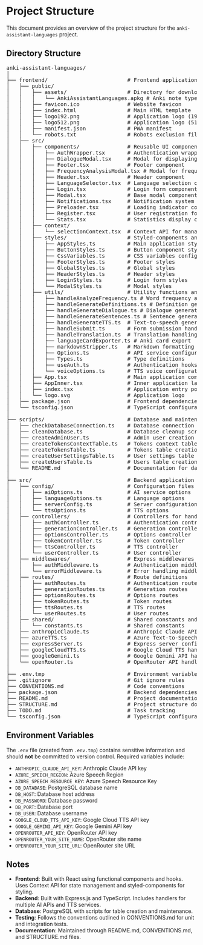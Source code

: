 # Project Structure

This document provides an overview of the project structure for the `anki-assistant-languages` project.

## Directory Structure

<pre>
anki-assistant-languages/
│
├── frontend/                         # Frontend application built with React
│   ├── public/
│   │   ├── assets/                   # Directory for downloadable assets
│   │   │   └── AnkiAssistantLanguages.apkg # Anki note type file for importing cards
│   │   ├── favicon.ico               # Website favicon
│   │   ├── index.html                # Main HTML template
│   │   ├── logo192.png               # Application logo (192x192)
│   │   ├── logo512.png               # Application logo (512x512)
│   │   ├── manifest.json             # PWA manifest
│   │   └── robots.txt                # Robots exclusion file
│   ├── src/
│   │   ├── components/               # Reusable UI components
│   │   │   ├── AuthWrapper.tsx       # Authentication wrapper component
│   │   │   ├── DialogueModal.tsx     # Modal for displaying generated dialogues
│   │   │   ├── Footer.tsx            # Footer component
│   │   │   ├── FrequencyAnalysisModal.tsx # Modal for frequency analysis results
│   │   │   ├── Header.tsx            # Header component
│   │   │   ├── LanguageSelector.tsx  # Language selection component
│   │   │   ├── Login.tsx             # Login form component
│   │   │   ├── Modal.tsx             # Base modal component
│   │   │   ├── Notifications.tsx     # Notification system
│   │   │   ├── Preloader.tsx         # Loading indicator component
│   │   │   ├── Register.tsx          # User registration form
│   │   │   └── Stats.tsx             # Statistics display component
│   │   ├── context/
│   │   │   └── selectionContext.tsx  # Context API for managing application state
│   │   ├── styles/                   # Styled-components and CSS modules
│   │   │   ├── AppStyles.ts          # Main application styles
│   │   │   ├── ButtonStyles.ts       # Button component styles
│   │   │   ├── CssVariables.ts       # CSS variables configuration
│   │   │   ├── FooterStyles.ts       # Footer styles
│   │   │   ├── GlobalStyles.ts       # Global styles
│   │   │   ├── HeaderStyles.ts       # Header styles
│   │   │   ├── LoginStyles.ts        # Login form styles
│   │   │   └── ModalStyles.ts        # Modal styles
│   │   ├── utils/                    # Utility functions and modules
│   │   │   ├── handleAnalyzeFrequency.ts # Word frequency analysis
│   │   │   ├── handleGenerateDefinitions.ts # Definition generation
│   │   │   ├── handleGenerateDialogue.ts # Dialogue generation
│   │   │   ├── handleGenerateSentences.ts # Sentence generation
│   │   │   ├── handleGenerateTTS.ts  # Text-to-speech generation
│   │   │   ├── handleSubmit.ts       # Form submission handling
│   │   │   ├── handleTranslation.ts  # Translation handling
│   │   │   ├── languageCardExporter.ts # Anki card export
│   │   │   ├── markdownStripper.ts   # Markdown formatting removal
│   │   │   ├── Options.ts            # API service configurations
│   │   │   ├── Types.ts              # Type definitions
│   │   │   ├── useAuth.ts            # Authentication hooks
│   │   │   └── voiceOptions.ts       # TTS voice configurations
│   │   ├── App.tsx                   # Main application component
│   │   ├── AppInner.tsx              # Inner application layout
│   │   ├── index.tsx                 # Application entry point
│   │   └── logo.svg                  # Application logo
│   ├── package.json                  # Frontend dependencies
│   └── tsconfig.json                 # TypeScript configuration
│
├── scripts/                          # Database and maintenance scripts
│   ├── checkDatabaseConnection.ts    # Database connection test
│   ├── cleanDatabase.ts              # Database cleanup script
│   ├── createAdminUser.ts            # Admin user creation
│   ├── createTokensContextTable.ts   # Tokens context table creation
│   ├── createTokensTable.ts          # Tokens table creation
│   ├── createUserSettingsTable.ts    # User settings table creation
│   ├── createUsersTable.ts           # Users table creation
│   └── README.md                     # Documentation for database scripts
│
├── src/                              # Backend application
│   ├── config/                       # Configuration files
│   │   ├── aiOptions.ts              # AI service options
│   │   ├── languageOptions.ts        # Language options
│   │   ├── serverConfig.ts           # Server configuration
│   │   └── ttsOptions.ts             # TTS options
│   ├── controllers/                  # Controllers for handling requests
│   │   ├── authController.ts         # Authentication controller
│   │   ├── generationController.ts   # Generation controller
│   │   ├── optionsController.ts      # Options controller
│   │   ├── tokenController.ts        # Token controller
│   │   ├── ttsController.ts          # TTS controller
│   │   └── userController.ts         # User controller
│   ├── middlewares/                  # Express middlewares
│   │   ├── authMiddleware.ts         # Authentication middleware
│   │   └── errorMiddleware.ts        # Error handling middleware
│   ├── routes/                       # Route definitions
│   │   ├── authRoutes.ts             # Authentication routes
│   │   ├── generationRoutes.ts       # Generation routes
│   │   ├── optionsRoutes.ts          # Options routes
│   │   ├── tokenRoutes.ts            # Token routes
│   │   ├── ttsRoutes.ts              # TTS routes
│   │   └── userRoutes.ts             # User routes
│   ├── shared/                       # Shared constants and utilities
│   │   └── constants.ts              # Shared constants
│   ├── anthropicClaude.ts            # Anthropic Claude API handler
│   ├── azureTTS.ts                   # Azure Text-to-Speech handler
│   ├── expressServer.ts              # Express server configuration
│   ├── googleCloudTTS.ts             # Google Cloud TTS handler
│   ├── googleGemini.ts               # Google Gemini API handler
│   └── openRouter.ts                 # OpenRouter API handler
│
├── .env.tmp                          # Environment variables template
├── .gitignore                        # Git ignore rules
├── CONVENTIONS.md                    # Code conventions
├── package.json                      # Backend dependencies
├── README.md                         # Project documentation
├── STRUCTURE.md                      # Project structure documentation
├── TODO.md                           # Task tracking
└── tsconfig.json                     # TypeScript configuration
</pre>

## Environment Variables

The `.env` file (created from `.env.tmp`) contains sensitive information and should **not** be committed to version control. Required variables include:

- `ANTHROPIC_CLAUDE_API_KEY`: Anthropic Claude API key
- `AZURE_SPEECH_REGION`: Azure Speech Region
- `AZURE_SPEECH_RESOURCE_KEY`: Azure Speech Resource Key
- `DB_DATABASE`: PostgreSQL database name
- `DB_HOST`: Database host address
- `DB_PASSWORD`: Database password
- `DB_PORT`: Database port
- `DB_USER`: Database username
- `GOOGLE_CLOUD_TTS_API_KEY`: Google Cloud TTS API key
- `GOOGLE_GEMINI_API_KEY`: Google Gemini API key
- `OPENROUTER_API_KEY`: OpenRouter API key
- `OPENROUTER_YOUR_SITE_NAME`: OpenRouter site name
- `OPENROUTER_YOUR_SITE_URL`: OpenRouter site URL

## Notes

- **Frontend**: Built with React using functional components and hooks. Uses Context API for state management and styled-components for styling.
- **Backend**: Built with Express.js and TypeScript. Includes handlers for multiple AI APIs and TTS services.
- **Database**: PostgreSQL with scripts for table creation and maintenance.
- **Testing**: Follows the conventions outlined in CONVENTIONS.md for unit and integration tests.
- **Documentation**: Maintained through README.md, CONVENTIONS.md, and STRUCTURE.md files.
